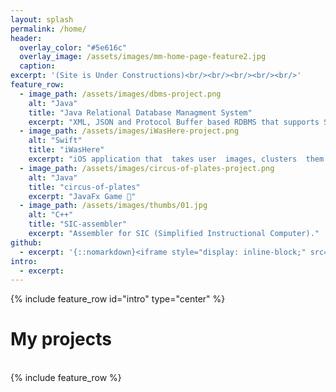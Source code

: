 ```yaml
---
layout: splash
permalink: /home/
header:
  overlay_color: "#5e616c"
  overlay_image: /assets/images/mm-home-page-feature2.jpg
  caption: 
excerpt: '(Site is Under Constructions)<br/><br/><br/><br/><br/>'
feature_row:
  - image_path: /assets/images/dbms-project.png
    alt: "Java"
    title: "Java Relational Database Managment System"
    excerpt: "XML, JSON and Protocol Buffer based RDBMS that supports SQL syntax with JDBC API implementation."
  - image_path: /assets/images/iWasHere-project.png
    alt: "Swift"
    title: "iWasHere"
    excerpt: "iOS application that  takes user  images, clusters  them  according to  their location then stores  them  on  a server. It  uses  the device’s  GPS and notfies the user  if  he  is  near  a place in which  he  had taken an  image."
  - image_path: /assets/images/circus-of-plates-project.png
    alt: "Java"
    title: "circus-of-plates"
    excerpt: "JavaFx Game 🎪"
  - image_path: /assets/images/thumbs/01.jpg
    alt: "C++"
    title: "SIC-assembler"
    excerpt: "Assembler for SIC (Simplified Instructional Computer)."
github:
  - excerpt: '{::nomarkdown}<iframe style="display: inline-block;" src="https://ghbtns.com/github-btn.html?user=mmistakes&repo=minimal-mistakes&type=star&count=true&size=large" frameborder="0" scrolling="0" width="160px" height="30px"></iframe> <iframe style="display: inline-block;" src="https://ghbtns.com/github-btn.html?user=mmistakes&repo=minimal-mistakes&type=fork&count=true&size=large" frameborder="0" scrolling="0" width="158px" height="30px"></iframe>{:/nomarkdown}'
intro:
  - excerpt:
---
```


{% include feature_row id="intro" type="center" %}
# My projects
<br/>
{% include feature_row %}
